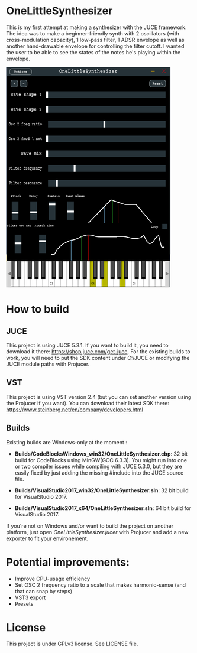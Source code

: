 # OneLittleSynthesizer
This is my first attempt at making a synthesizer with the JUCE framework. The idea was to make a beginner-friendly synth with 2 oscillators (with cross-modulation capacity), 1 low-pass filter, 1 ADSR envelope as well as another hand-drawable envelope for controlling the filter cutoff. I wanted the user to be able to see the states of the notes he's playing within the envelope.

![You can see the three different notes being played](https://raw.githubusercontent.com/GuillaumeElias/OneLittleSynthesizer/master/OneLittleSynthesizer-screenshot.png)

# How to build
## JUCE
This project is using JUCE 5.3.1. If you want to build it, you need to download it there: https://shop.juce.com/get-juce. For the existing builds to work, you will need to put the SDK content under C:/JUCE or modifying the JUCE module paths with Projucer.

## VST
This project is using VST version 2.4 (but you can set another version using the Projucer if you want). You can download their latest SDK there: https://www.steinberg.net/en/company/developers.html

## Builds

Existing builds are Windows-only at the moment :

- **Builds/CodeBlocksWindows_win32/OneLittleSynthesizer.cbp**: 32 bit build for CodeBlocks using MinGW(GCC 6.3.3). You might run into one or two compiler issues while compiling with JUCE 5.3.0, but they are easily fixed by just adding the missing #include into the JUCE source file.

- **Builds/VisualStudio2017_win32/OneLittleSynthesizer.sln**: 32 bit build for VisualStudio 2017.

- **Builds/VisualStudio2017_x64/OneLittleSynthesizer.sln**: 64 bit build for VisualStudio 2017.

If you're not on Windows and/or want to build the project on another platform, just open *OneLittleSynthesizer.jucer* with Projucer and add a new exporter to fit your environement.

# Potential improvements:
- Improve CPU-usage efficiency
- Set OSC 2 frequency ratio to a scale that makes harmonic-sense (and that can snap by steps)
- VST3 export
- Presets

# License
This project is under GPLv3 license. See LICENSE file.
